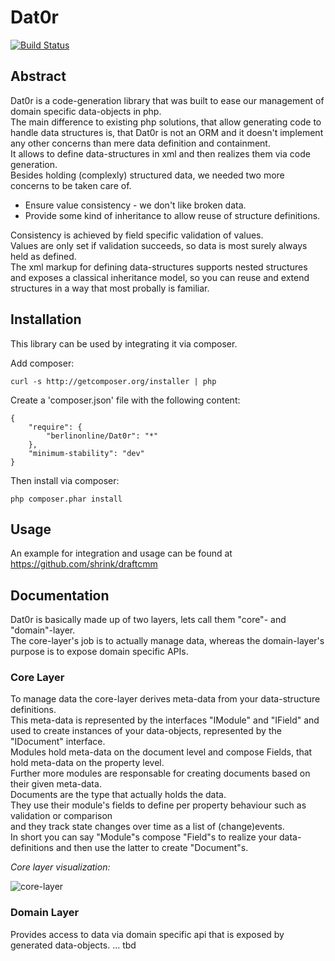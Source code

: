 # Dat0r 

[![Build Status](https://travis-ci.org/berlinonline/Dat0r.png)](https://travis-ci.org/berlinonline/Dat0r)

## Abstract

Dat0r is a code-generation library that was built to ease our management of domain specific data-objects in php.  
The main difference to existing php solutions, that allow generating code to handle data structures is,
that Dat0r is not an ORM and it doesn't implement any other concerns than mere data definition and containment.  
It allows to define data-structures in xml and then realizes them via code generation.  
Besides holding (complexly) structured data, we needed two more concerns to be taken care of.  
* Ensure value consistency - we don't like broken data.  
* Provide some kind of inheritance to allow reuse of structure definitions.  

Consistency is achieved by field specific validation of values.  
Values are only set if validation succeeds, so data is most surely always held as defined.  
The xml markup for defining data-structures supports nested structures and exposes a classical inheritance model,
so you can reuse and extend structures in a way that most probally is familiar.  

## Installation

This library can be used by integrating it via composer.

Add composer: 

    curl -s http://getcomposer.org/installer | php

Create a 'composer.json' file with the following content:

    {
        "require": {
            "berlinonline/Dat0r": "*"
        },
        "minimum-stability": "dev"
    }

Then install via composer:

    php composer.phar install


## Usage

An example for integration and usage can be found at https://github.com/shrink/draftcmm

## Documentation

Dat0r is basically made up of two layers, lets call them "core"- and "domain"-layer.  
The core-layer's job is to actually manage data, whereas the domain-layer's purpose is to expose domain specific APIs.  

### Core Layer

To manage data the core-layer derives meta-data from your data-structure definitions.  
This meta-data is represented by the interfaces "IModule" and "IField" and
used to create instances of your data-objects, represented by the "IDocument" interface.  
Modules hold meta-data on the document level and compose Fields, that hold meta-data on the property level.  
Further more modules are responsable for creating documents based on their given meta-data.  
Documents are the type that actually holds the data.  
They use their module's fields to define per property behaviour such as validation or comparison  
and they track state changes over time as a list of (change)events.  
In short you can say "Module"s compose "Field"s to realize your data-definitions and then use the latter to create "Document"s.

*Core layer visualization:*

![core-layer](https://dl.dropbox.com/u/97162004/dat0r-core.png)

### Domain Layer

Provides access to data via domain specific api that is exposed by generated data-objects.
... tbd
